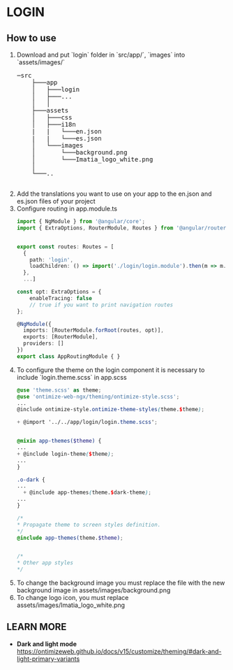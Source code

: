 # LOGIN

## How to use
<ol>
<li>Download and put `login` folder in `src/app/`, `images` into `assets/images/`   </li>
<pre>
─src
    ├───app
    │   ├───login
    │   ├───...
    │   │
    ├───assets
    │   ├───css
    │   ├───i18n
    |   |   └───en.json
    |   |   └───es.json
    │   └───images
    │       └───background.png
    │       └───Imatia_logo_white.png
    │
    └───..


</pre>

<li>Add the translations you want to use on your app ​​to the en.json and es.json files of your project</li>

<li>Configure routing in app.module.ts</li>

```ts
import { NgModule } from '@angular/core';
import { ExtraOptions, RouterModule, Routes } from '@angular/router';


export const routes: Routes = [
  {
    path: 'login',
    loadChildren: () => import('./login/login.module').then(m => m.LoginModule)
  },
  ...]

const opt: ExtraOptions = {
    enableTracing: false
    // true if you want to print navigation routes
};

@NgModule({
  imports: [RouterModule.forRoot(routes, opt)],
  exports: [RouterModule],
  providers: []
})
export class AppRoutingModule { }

```

<li>To configure the theme on the login component it is necessary to include `login.theme.scss` in app.scss</li>

```app.scss
@use 'theme.scss' as theme;
@use 'ontimize-web-ngx/theming/ontimize-style.scss';
...
@include ontimize-style.ontimize-theme-styles(theme.$theme);

+ @import '../../app/login/login.theme.scss';


@mixin app-themes($theme) {
...
+ @include login-theme($theme);
...
}

.o-dark {
...
  + @include app-themes(theme.$dark-theme);
...
}

/*
* Propagate theme to screen styles definition.
*/
@include app-themes(theme.$theme);


/*
* Other app styles
*/

```

<li>To change the background image you must replace the file with the new background image in assets/images/background.png</li>

<li>To change logo icon, you must replace assets/images/Imatia_logo_white.png</li>
</ol>

## LEARN MORE
* **Dark and light mode** https://ontimizeweb.github.io/docs/v15/customize/theming/#dark-and-light-primary-variants

